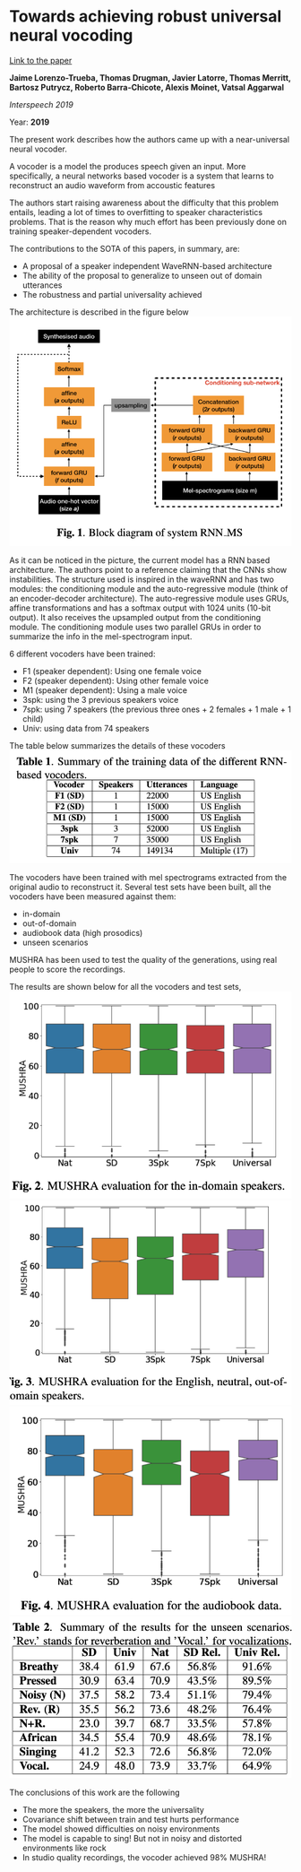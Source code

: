 # Towards achieving robust universal neural vocoding

[Link to the paper](https://arxiv.org/abs/1811.06292)

**Jaime Lorenzo-Trueba, Thomas Drugman, Javier Latorre, Thomas Merritt, Bartosz Putrycz, Roberto Barra-Chicote, Alexis Moinet, Vatsal Aggarwal**

*Interspeech 2019*

Year: **2019**

The present work describes how the authors came up with a near-universal neural vocoder.

A vocoder is a model the produces speech given an input. More specifically, a neural networks based vocoder is a system that learns to reconstruct an audio waveform from accoustic features

The authors start raising awareness about the difficulty that this problem entails, leading a lot of times to overfitting to speaker characteristics problems. That is the reason why much effort has been previously done on training speaker-dependent vocoders.

The contributions to the SOTA of this papers, in summary, are:
- A proposal of a speaker independent WaveRNN-based architecture
- The ability of the proposal to generalize to unseen out of domain utterances
- The robustness and partial universality achieved

The architecture is described in the figure below
![](lorenzotrueba2019/architecture.png)

As it can be noticed in the picture, the current model has a RNN based architecture. The authors point to a reference claiming that the CNNs show instabilities. The structure used is inspired in the waveRNN and has two modules: the conditioning module and the auto-regressive module (think of an encoder-decoder architecture). The auto-regressive module uses GRUs, affine transformations and has a softmax output with 1024 units (10-bit output). It also receives the upsampled output from the conditioning module. The conditioning module uses two parallel GRUs in order to summarize the info in the mel-spectrogram input.

6 different vocoders have been trained:
- F1 (speaker dependent): Using one female voice
- F2 (speaker dependent): Using other female voice
- M1 (speaker dependent): Using a male voice
- 3spk: using the 3 previous speakers voice
- 7spk: using 7 speakers (the previous three ones + 2 females + 1 male + 1 child)
- Univ: using data from 74 speakers

The table below summarizes the details of these vocoders
![](lorenzotrueba2019/vocoders.png)

The vocoders have been trained with mel spectrograms extracted from the original audio to reconstruct it. Several test sets have been built, all the vocoders have been measured against them:
- in-domain
- out-of-domain
- audiobook data (high prosodics)
- unseen scenarios

MUSHRA has been used to test the quality of the generations, using real people to score the recordings.

The results are shown below for all the vocoders and test sets,
![](lorenzotrueba2019/results-in-domain.png)
![](lorenzotrueba2019/results-out-domain.png)
![](lorenzotrueba2019/results-audiobook.png)
![](lorenzotrueba2019/results-unseen.png)

The conclusions of this work are the following
- The more the speakers, the more the universality
- Covariance shift between train and test hurts performance
- The model showed difficulties on noisy environments
- The model is capable to sing! But not in noisy and distorted environments like rock
- In studio quality recordings, the vocoder achieved 98% MUSHRA!